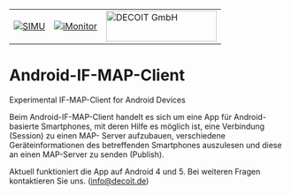 <table>
    <tr>
        <td> <a href="http://www.simu-project.de/"><img src="https://decoit.de/files/DECOIT/logos/forschungsprojekte/simu121x121.jpg" alt="SIMU"></a></td>
        <td><a href="http://www.imonitor-project.de/"><img src="https://decoit.de/files/DECOIT/logos/forschungsprojekte/imonitor121x121.jpg" alt="iMonitor"></a></td>
        <td> <a href="http://www.decoit.de/"><img width="200" height="56" alt="DECOIT GmbH" src="https://decoit.de/files/DECOIT/logos/logo-decoit-R-200x56.png"</a> </td>
    </tr>
</table>

Android-IF-MAP-Client
=====================

Experimental IF-MAP-Client for Android Devices

Beim Android-IF-MAP-Client handelt es sich um eine App für Android-basierte
Smartphones, mit deren Hilfe es möglich ist, eine Verbindung (Session) zu einen MAP-
Server aufzubauen, verschiedene Geräteinformationen des betreffenden Smartphones
auszulesen und diese an einen MAP-Server zu senden (Publish).

Aktuell funktioniert die App auf Android 4 und 5. Bei weiteren Fragen kontaktieren Sie uns. (info@decoit.de)
